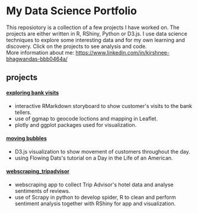 # My Data Science Portfolio

This reposiotory is a collection of a few projects I have worked on. The projects are either written in R, RShiny, Python or D3.js. I use data science techniques to explore some interesting data and for my own learning and discovery. Click on the projects to see analysis and code.  
More information about me: https://www.linkedin.com/in/kirshnee-bhagwandas-bbb0464a/

## projects
#### [exploring bank visits](https://github.com/kirsh85/data_science_portfolio/tree/master/exploring_bank_visits)
- interactive RMarkdown storyboard to show customer's visits to the bank tellers.
- use of ggmap to geocode loctions and mapping in Leaflet.
- plotly and ggplot packages used for visualization.

#### [moving bubbles](https://github.com/kirsh85/data_science_portfolio/tree/master/moving_bubbles)
- D3.js visualization to show movement of customers throughout the day.
- using Flowing Dats's tutorial on a Day in the Life of an American.


#### [webscraping_tripadvisor](https://github.com/kirsh85/data_science_portfolio/tree/master/webscaping_tripadvisor)
- webscraping app to collect Trip Advisor's hotel data and analyse sentiments of reviews.
- use of Scrapy in python to develop spider, R to clean and perform sentiment analysis together with RShiny for app and visualization.
